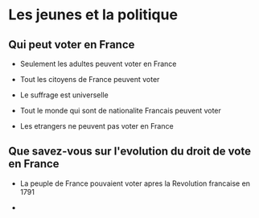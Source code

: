 # Les jeunes et la politique

## Qui peut voter en France

- Seulement les adultes peuvent voter en France

- Tout les citoyens de France peuvent voter

- Le suffrage est universelle

- Tout le monde qui sont de nationalite Francais peuvent voter

- Les etrangers ne peuvent pas voter en France

## Que savez-vous sur l'evolution du droit de vote en France

- La peuple de France pouvaient voter apres la Revolution francaise en 1791

- 